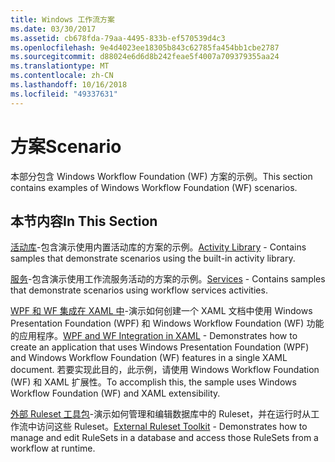 ```yaml
---
title: Windows 工作流方案
ms.date: 03/30/2017
ms.assetid: cb678fda-79aa-4495-833b-ef570539d4c3
ms.openlocfilehash: 9e4d4023ee18305b843c62785fa454bb1cbe2787
ms.sourcegitcommit: d88024e6d6d8b242feae5f4007a709379355aa24
ms.translationtype: MT
ms.contentlocale: zh-CN
ms.lasthandoff: 10/16/2018
ms.locfileid: "49337631"
---
```

# <a name="scenario"></a><span data-ttu-id="59cae-102">方案</span><span class="sxs-lookup"><span data-stu-id="59cae-102">Scenario</span></span>

<span data-ttu-id="59cae-103">本部分包含 Windows Workflow Foundation (WF) 方案的示例。</span><span class="sxs-lookup"><span data-stu-id="59cae-103">This section contains examples of Windows Workflow Foundation (WF) scenarios.</span></span>  
  
## <a name="in-this-section"></a><span data-ttu-id="59cae-104">本节内容</span><span class="sxs-lookup"><span data-stu-id="59cae-104">In This Section</span></span>

<span data-ttu-id="59cae-105">[活动库](activity-library.md)-包含演示使用内置活动库的方案的示例。</span><span class="sxs-lookup"><span data-stu-id="59cae-105">[Activity Library](activity-library.md) - Contains samples that demonstrate scenarios using the built-in activity library.</span></span>  
  
<span data-ttu-id="59cae-106">[服务](accessing-operationcontext.md)-包含演示使用工作流服务活动的方案的示例。</span><span class="sxs-lookup"><span data-stu-id="59cae-106">[Services](accessing-operationcontext.md) - Contains samples that demonstrate scenarios using workflow services activities.</span></span>  
  
<span data-ttu-id="59cae-107">[WPF 和 WF 集成在 XAML 中](wpf-and-wf-integration-in-xaml.md)-演示如何创建一个 XAML 文档中使用 Windows Presentation Foundation (WPF) 和 Windows Workflow Foundation (WF) 功能的应用程序。</span><span class="sxs-lookup"><span data-stu-id="59cae-107">[WPF and WF Integration in XAML](wpf-and-wf-integration-in-xaml.md) - Demonstrates how to create an application that uses Windows Presentation Foundation (WPF) and Windows Workflow Foundation (WF) features in a single XAML document.</span></span> <span data-ttu-id="59cae-108">若要实现此目的，此示例，请使用 Windows Workflow Foundation (WF) 和 XAML 扩展性。</span><span class="sxs-lookup"><span data-stu-id="59cae-108">To accomplish this, the sample uses Windows Workflow Foundation (WF) and XAML extensibility.</span></span>  
  
<span data-ttu-id="59cae-109">[外部 Ruleset 工具包](external-ruleset-toolkit.md)-演示如何管理和编辑数据库中的 Ruleset，并在运行时从工作流中访问这些 Ruleset。</span><span class="sxs-lookup"><span data-stu-id="59cae-109">[External Ruleset Toolkit](external-ruleset-toolkit.md) - Demonstrates how to manage and edit RuleSets in a database and access those RuleSets from a workflow at runtime.</span></span>
